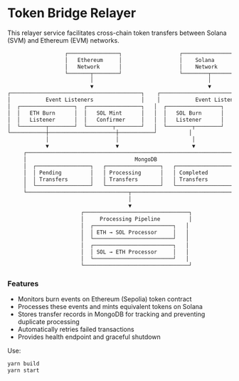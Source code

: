 # Token Bridge Relayer

This relayer service facilitates cross-chain token transfers between Solana (SVM) and Ethereum (EVM) networks.

```sh
                  ┌────────────────┐                  ┌────────────────┐
                  │   Ethereum     │                  │    Solana      │
                  │   Network      │                  │    Network     │
                  └───────┬────────┘                  └────────┬───────┘
                          │                                    │
                          ▼                                    ▼
┌─────────────────────────────────────────┐    ┌─────────────────────────────────────────┐
│           Event Listeners               │    │           Event Listeners               │
│  ┌─────────────────┐  ┌─────────────────┐   │  ┌─────────────────┐  ┌─────────────────┐   │
│  │   ETH Burn      │  │   SOL Mint      │   │  │   SOL Burn      │  │   ETH Mint      │   │
│  │   Listener      │  │   Confirmer     │   │  │   Listener      │  │   Confirmer     │   │
│  └────────┬────────┘  └────────┬────────┘   │  └────────┬────────┘  └────────┬────────┘   │
└───────────┼─────────────────────┼───────────┘          │                     │
            │                     │                       │                     │
            ▼                     ▼                       ▼                     ▼
     ┌─────────────────────────────────────────────────────────────────────────────────┐
     │                                  MongoDB                                        │
     │  ┌─────────────────┐   ┌─────────────────┐   ┌─────────────────┐               │
     │  │ Pending         │   │ Processing      │   │ Completed       │               │
     │  │ Transfers       │   │ Transfers       │   │ Transfers       │               │
     │  └─────────────────┘   └─────────────────┘   └─────────────────┘               │
     └────────────────────────────────┬────────────────────────────────────────────────┘
                                      │
                                      ▼
                       ┌─────────────────────────────────┐
                       │     Processing Pipeline         │
                       │  ┌─────────────────────────┐   │
                       │  │ ETH → SOL Processor     │   │
                       │  └─────────────────────────┘   │
                       │  ┌─────────────────────────┐   │
                       │  │ SOL → ETH Processor     │   │
                       │  └─────────────────────────┘   │
                       └─────────────────────────────────┘
```

### Features

- Monitors burn events on Ethereum (Sepolia) token contract
- Processes these events and mints equivalent tokens on Solana
- Stores transfer records in MongoDB for tracking and preventing duplicate processing
- Automatically retries failed transactions
- Provides health endpoint and graceful shutdown

Use:
```sh
yarn build
yarn start
```
